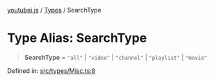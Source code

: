 [youtubei.js](../../../../README.md) / [Types](../README.md) / SearchType

# Type Alias: SearchType

> **SearchType** = `"all"` \| `"video"` \| `"channel"` \| `"playlist"` \| `"movie"`

Defined in: [src/types/Misc.ts:8](https://github.com/LuanRT/YouTube.js/blob/0733f60b57877f6b8b87dfd5cc6195b5085f5c09/src/types/Misc.ts#L8)
